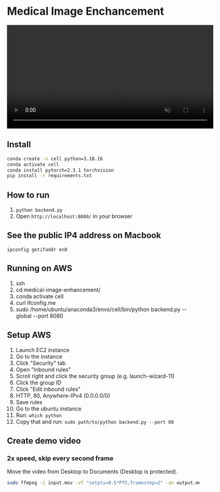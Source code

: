 # Medical Image Enchancement

<video autoplay loop muted playsinline width=540>
    <source src="https://github.com/user-attachments/assets/19562dab-f550-4f52-bb0f-8f4f2009ca8e" type="video/quicktime">
    <source src="https://github.com/user-attachments/assets/19562dab-f550-4f52-bb0f-8f4f2009ca8e" type="video/mp4">
    <source src="https://github.com/user-attachments/assets/19562dab-f550-4f52-bb0f-8f4f2009ca8e" type="video/webm">
    Your browser does not support the video tag.
</video>

## Install

```bash
conda create -n cell python=3.10.16
conda activate cell
conda install pytorch=2.3.1 torchvision
pip install -r requirements.txt
```

## How to run

1. `python backend.py`
1. Open `http://localhost:8080/` in your browser

## See the public IP4 address on Macbook

`ipconfig getifaddr en0`

## Running on AWS

1. ssh
1. cd medical-image-enhancement/
1. conda activate cell
1. curl ifconfig.me
1. sudo /home/ubuntu/anaconda3/envs/cell/bin/python backend.py --global --port 8080


## Setup AWS

1. Launch EC2 instance
1. Go to the instance
1. Click "Security" tab
1. Open "Inbound rules"
1. Scroll right and click the security group (e.g. launch-wizard-11)
1. Click the group ID
1. Click "Edit inbound rules"
1. HTTP, 80, Anywhere-IPv4 (0.0.0.0/0)
1. Save rules
1. Go to the ubuntu instance
1. Run: `which python`
1. Copy that and run: `sudo path/to/python backend.py --port 80`

## Create demo video

### 2x speed, skip every second frame

Move the video from Desktop to Documents (Desktop is protected).

```bash
sudo ffmpeg -i input.mov -vf "setpts=0.5*PTS,framestep=2" -an output.mov
```